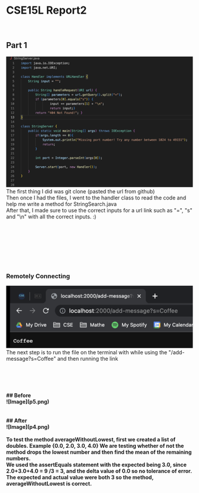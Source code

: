 # CSE15L Report2
&nbsp;
&nbsp;
## Part 1
![Image](p1.png)
<br />
The first thing I did was git clone (pasted the url from github) <br />
Then once I had the files, I went to the handler class to read the code and help me write a method for StringSearch.java<br />
After that, I made sure to use the correct inputs for a url link such as "=", "s" and "\n" with all the correct inputs. :) <br />
<br />
<br />
<br />
<br />
<br />
<br />
<br />


### Remotely Connecting
![Image](p2.png)
<br />
The next step is to run the file on the terminal with while using the "/add-message?s=Coffee" and then running the link <br />

<br />
<br />
<br />
<br />
<b
## Part2
<br />
## Before
<br />
![Image](p5.png)
<br />
<br />
<br />
## After
<br />
![Image](p4.png)
<br />
<br />
To test the method averageWithoutLowest, first we created a list of doubles. Example {0.0, 2.0, 3.0, 4.0} We are testing whether of not the method drops the lowest number and then find the mean of the remaining numbers. <br /> We used the assertEquals statement with the expected being 3.0, since 2.0+3.0+4.0 = 9 /3 = 3, and the delta value of 0.0 so no tolerance of error. <br /> The expected and actual value were both 3 so the method, averageWithoutLowest is correct. <br />
<br />
<br />
<br />
<br />

